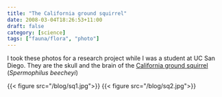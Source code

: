 ```yaml
---
title: "The California ground squirrel"
date: 2008-03-04T18:26:53+11:00
draft: false
category: [science]
tags: ["fauna/flora", "photo"]
---
```

I took these photos for a research project while I was a student at UC San Diego. They are the skull and the brain of the [California ground squirrel](https://en.wikipedia.org/wiki/California_ground_squirrel) (_Spermophilus beecheyi_)

{{< figure src="/blog/sq1.jpg">}}
{{< figure src="/blog/sq2.jpg">}}
